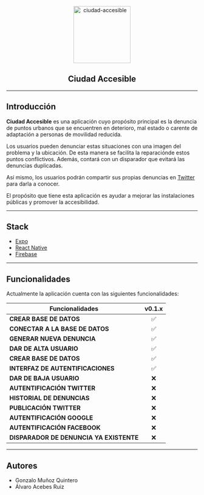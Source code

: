 <p align="center">
  <img alt="ciudad-accesible" src="https://firebasestorage.googleapis.com/v0/b/ciudad-accesible-uhu.appspot.com/o/ciudad%20accesible-logo-blue.png?alt=media&token=2284f0b3-db7a-4502-9bb7-b4b59f887a9a" width="150">
</p>
<h2 align="center">
  Ciudad Accesible
  </h2>
</p>

---

## Introducción

**Ciudad Accesible** es una aplicación cuyo propósito principal es la denuncia de puntos urbanos que se encuentren en deterioro, mal estado o carente de adaptación a personas de movilidad reducida.

Los usuarios pueden denunciar estas situaciones con una imagen del problema y la ubicación. De esta manera se facilita la reparaciónde estos puntos conflictivos. Además, contará con un disparador que evitará las denuncias duplicadas.

Así mismo, los usuarios podrán compartir sus propias denuncias en [Twitter](https://twitter.com/)  para darla a conocer.

El propósito que tiene esta aplicación es ayudar a mejorar las instalaciones públicas y promover la accesibilidad.


---

## Stack

- [Expo](http://expo.io)
- [React Native](https://facebook.github.io/react-native/)
- [Firebase](https://firebase.google.com/)

---

## Funcionalidades
Actualmente la aplicación cuenta con las siguientes funcionalidades:

| Funcionalidades                     | v0.1.x |
| ------------------------------------- | :----: |
| **CREAR BASE DE DATOS**               |   ✅   |
| **CONECTAR A LA BASE DE DATOS**       |   ✅   |
| **GENERAR NUEVA DENUNCIA**            |   ✅   |
| **DAR DE ALTA USUARIO**               |   ✅   |
| **CREAR BASE DE DATOS**               |   ✅   |
| **INTERFAZ DE AUTENTIFICACIONES**     |   ✅   |
| **DAR DE BAJA USUARIO**               |   ❌   |
| **AUTENTIFICACIÓN TWITTER**           |   ❌   |
| **HISTORIAL DE DENUNCIAS**            |   ❌   |
| **PUBLICACIÓN TWITTER**               |   ❌   |
| **AUTENTIFICACIÓN GOOGLE**            |   ❌   |
| **AUTENTIFICACIÓN FACEBOOK**          |   ❌   |
| **DISPARADOR DE DENUNCIA YA EXISTENTE**|   ❌   |


---

## Autores
- Gonzalo Muñoz Quintero
- Álvaro Acebes Ruiz
